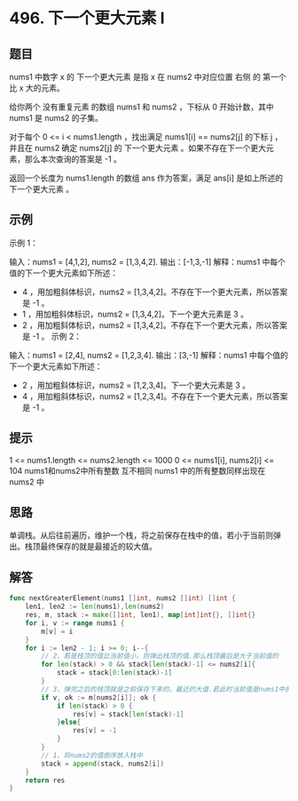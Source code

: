# 496. 下一个更大元素 I
## 题目
nums1 中数字 x 的 下一个更大元素 是指 x 在 nums2 中对应位置 右侧 的 第一个 比 x 大的元素。

给你两个 没有重复元素 的数组 nums1 和 nums2 ，下标从 0 开始计数，其中nums1 是 nums2 的子集。

对于每个 0 <= i < nums1.length ，找出满足 nums1[i] == nums2[j] 的下标 j ，并且在 nums2 确定 nums2[j] 的 下一个更大元素 。如果不存在下一个更大元素，那么本次查询的答案是 -1 。

返回一个长度为 nums1.length 的数组 ans 作为答案，满足 ans[i] 是如上所述的 下一个更大元素 。

## 示例

示例 1：

输入：nums1 = [4,1,2], nums2 = [1,3,4,2].
输出：[-1,3,-1]
解释：nums1 中每个值的下一个更大元素如下所述：
- 4 ，用加粗斜体标识，nums2 = [1,3,4,2]。不存在下一个更大元素，所以答案是 -1 。
- 1 ，用加粗斜体标识，nums2 = [1,3,4,2]。下一个更大元素是 3 。
- 2 ，用加粗斜体标识，nums2 = [1,3,4,2]。不存在下一个更大元素，所以答案是 -1 。
示例 2：

输入：nums1 = [2,4], nums2 = [1,2,3,4].
输出：[3,-1]
解释：nums1 中每个值的下一个更大元素如下所述：
- 2 ，用加粗斜体标识，nums2 = [1,2,3,4]。下一个更大元素是 3 。
- 4 ，用加粗斜体标识，nums2 = [1,2,3,4]。不存在下一个更大元素，所以答案是 -1 。
 

## 提示

1 <= nums1.length <= nums2.length <= 1000
0 <= nums1[i], nums2[i] <= 104
nums1和nums2中所有整数 互不相同
nums1 中的所有整数同样出现在 nums2 中
 
## 思路
单调栈。从后往前遍历，维护一个栈，将之前保存在栈中的值，若小于当前则弹出。栈顶最终保存的就是最接近的较大值。
## 解答
```go
func nextGreaterElement(nums1 []int, nums2 []int) []int {
    len1, len2 := len(nums1),len(nums2)
    res, m, stack := make([]int, len1), map[int]int{}, []int{}
    for i, v := range nums1 {
        m[v] = i
    }
    for i := len2 - 1; i >= 0; i--{
        // 2、若是栈顶的值比当前值小，则弹出栈顶的值.那么栈顶最后是大于当前值的
        for len(stack) > 0 && stack[len(stack)-1] <= nums2[i]{
            stack = stack[0:len(stack)-1]
        }
        // 3、弹完之后的栈顶就是之前保存下来的，最近的大值.若此时当前值是nums1中的值，填入其res对应下标结果。
        if v, ok := m[nums2[i]]; ok {
            if len(stack) > 0 {
                res[v] = stack[len(stack)-1]
            }else{
                res[v] = -1
            }
        }
        // 1、将nums2的值倒序放入栈中
        stack = append(stack, nums2[i])
    }
    return res
}

```